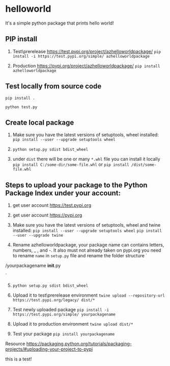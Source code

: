 # helloworld
It's a simple python package that prints hello world!



## PIP install

1. Test\prerelease
https://test.pypi.org/project/azhelloworldpackage/
`pip install -i https://test.pypi.org/simple/ azhelloworldpackage`

2. Production 
https://pypi.org/project/azhelloworldpackage/
`pip install azhelloworldpackage`


## Test locally from source code

`pip install .`

`python test.py`

## Create local package

1. Make sure you have the latest versions of setuptools, wheel installed:
`pip install --user --upgrade setuptools wheel`

2. `python setup.py sdist bdist_wheel`

3. under `dist` there will be one or many `*.whl` file you can install it locally
`pip install C:/some-dir/some-file.whl` or 
`pip install /dist/some-file.whl`


## Steps to upload your package to the Python Package Index under your account:


1. get user account https://test.pypi.org

2. get user account https://pypi.org

3. Make sure you have the latest versions of setuptools, wheel and twine installed:
`pip install --user --upgrade setuptools wheel`
`pip install --user --upgrade twine`

4. Rename azhelloworldpackage, your package name can contains letters, numbers, _ , and -. It also must not already taken on pypi.org
you need to rename `name` in `setup.py` file and rename the folder structure
`

/yourpackagename
    __init__.py

`

5. `python setup.py sdist bdist_wheel`

6. Upload it to test\prerelease environment `twine upload --repository-url https://test.pypi.org/legacy/ dist/*`

7. Test newly uploaded package `pip install -i https://test.pypi.org/simple/ yourpackagename`

8. Upload it to production environment `twine upload dist/*`

9. Test your package `pip install yourpackagename`

Resource
https://packaging.python.org/tutorials/packaging-projects/#uploading-your-project-to-pypi

this is a test!
